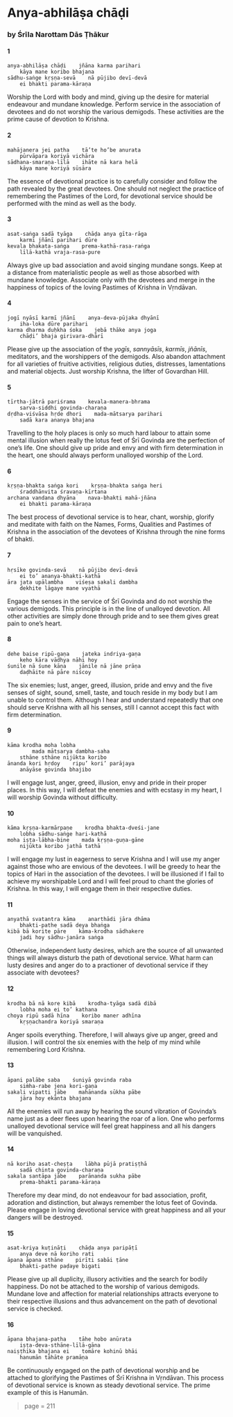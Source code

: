 # Anya-abhilāṣa chāḍi

### by Śrīla Narottam Dās Ṭhākur

#### 1

    anya-abhilāṣa chāḍi    jñāna karma parihari
        kāya mane koribo bhajana
    sādhu-saṅge kṛṣṇa-sevā    nā pūjibo devī-devā
        ei bhakti parama-kāraṇa

Worship the Lord with body and mind, giving up the desire for material endeavour and mundane knowledge. Perform service in the association of devotees and do not worship the various demigods. These activities are the prime cause of devotion to Krishna.

#### 2

    mahājanera jei patha    tā’te ho’be anurata
        pūrvāpara koriyā vichāra
    sādhana-smaraṇa-līlā    ihāte nā kara helā
        kāya mane koriyā sūsāra

The essence of devotional practice is to carefully consider and follow the path revealed by the great devotees. One should not neglect the practice of remembering the Pastimes of the Lord, for devotional service should be performed with the mind as well as the body.

#### 3

    asat-saṅga sadā tyāga    chāḍa anya gīta-rāga
        karmī jñānī parihari dūre
    kevala bhakata-saṅga    prema-kathā-rasa-raṅga
        līlā-kathā vraja-rasa-pure

Always give up bad association and avoid singing mundane songs. Keep at a distance from materialistic people as well as those absorbed with mundane knowledge. Associate only with the devotees and merge in the happiness of topics of the loving Pastimes of Krishna in Vṛndāvan.

#### 4

    jogī nyāsī karmī jñānī    anya-deva-pūjaka dhyānī
        iha-loka dūre parihari
    karma dharma duḥkha śoka    jebā thāke anya joga
        chāḍi’ bhaja girivara-dhārī

Please give up the association of the *yogīs*, *sannyāsīs*, *karmīs*, *jñānīs*, meditators, and the worshippers of the demigods. Also abandon attachment for all varieties of fruitive activities, religious duties, distresses, lamentations and material objects. Just worship Krishna, the lifter of Govardhan Hill.

#### 5

    tīrtha-jātrā pariśrama    kevala-manera-bhrama
        sarva-siddhi govinda-charaṇa
    dṛdha-viśvāsa hṛde dhori    mada-mātsarya parihari
        sadā kara ananya bhajana

Travelling to the holy places is only so much hard labour to attain some mental illusion when really the lotus feet of Śrī Govinda are the perfection of one’s life. One should give up pride and envy and with firm determination in the heart, one should always perform unalloyed worship of the Lord.

#### 6

    kṛṣṇa-bhakta saṅga kori    kṛṣṇa-bhakta saṅga heri
        śraddhānvita śravaṇa-kīrtana
    archana vandana dhyāna    nava-bhakti mahā-jñāna
        ei bhakti parama-kāraṇa

The best process of devotional service is to hear, chant, worship, glorify and meditate with faith on the Names, Forms, Qualities and Pastimes of Krishna in the association of the devotees of Krishna through the nine forms of bhakti.

#### 7

    hṛsīke govinda-sevā    nā pūjibo devī-devā
        ei to’ ananya-bhakti-kathā
    āra jata upālambha    viśeṣa sakali dambha
        dekhite lāgaye mane vyathā

Engage the senses in the service of Śrī Govinda and do not worship the various demigods. This principle is in the line of unalloyed devotion. All other activities are simply done through pride and to see them gives great pain to one’s heart.

#### 8

    dehe baise ripū-gaṇa    jateka indriya-gaṇa
        keho kāra vādhya nāhi hoy
    śunile nā śune kāṇa    jānile nā jāne prāṇa
        daḍhāite nā pāre niścoy

The six enemies; lust, anger, greed, illusion, pride and envy and the five senses of sight, sound, smell, taste, and touch reside in my body but I am unable to control them. Although I hear and understand repeatedly that one should serve Krishna with all his senses, still I cannot accept this fact with firm determination.

#### 9

    kāma krodha moha lobha
            mada mātsarya dambha-saha
        sthāne sthāne nijūkta koribo
    ānanda kori hṛdoy    ripu’ kori’ parājaya
        anāyāse govinda bhajibo

I will engage lust, anger, greed, illusion, envy and pride in their proper places. In this way, I will defeat the enemies and with ecstasy in my heart, I will worship Govinda without difficulty.

#### 10

    kāma kṛṣṇa-karmārpaṇe    krodha bhakta-dveśi-jane
        lobha sādhu-saṅge hari-kathā
    moha iṣṭa-lābha-bine    mada kṛṣṇa-guṇa-gāne
        nijūkta koribo jathā tathā

I will engage my lust in eagerness to serve Krishna and I will use my anger against those who are envious of the devotees. I will be greedy to hear the topics of Hari in the association of the devotees. I will be illusioned if I fail to achieve my worshipable Lord and I will feel proud to chant the glories of Krishna. In this way, I will engage them in their respective duties.

#### 11

    anyathā svatantra kāma    anarthādi jāra dhāma
        bhakti-pathe sadā deya bhaṅga
    kibā bā korite pāre    kāma-krodha sādhakere
        jadi hoy sādhu-janāra saṅga

Otherwise, independent lusty desires, which are the source of all unwanted things will always disturb the path of devotional service. What harm can lusty desires and anger do to a practioner of devotional service if they associate with devotees?

#### 12

    krodha bā nā kore kibā    krodha-tyāga sadā dibā
        lobha moha ei to’ kathana
    choya ripū sadā hīna    koribo maner adhīna
        kṛṣṇachandra koriyā smaraṇa

Anger spoils everything. Therefore, I will always give up anger, greed and illusion. I will control the six enemies with the help of my mind while remembering Lord Krishna.

#### 13

    āpani palābe saba    śuniyā govinda raba
        siṁha-rabe jena kori-gaṇa
    sakali vipatti jābe    mahānanda sūkha pābe
        jāra hoy ekānta bhajana

All the enemies will run away by hearing the sound vibration of Govinda’s name just as a deer flees upon hearing the roar of a lion. One who performs unalloyed devotional service will feel great happiness and all his dangers will be vanquished.

#### 14

    nā koriho asat-cheṣṭa    lābha pūjā pratiṣṭhā
        sadā chinta govinda-charaṇa
    sakala santāpa jābe    parānanda sukha pābe
        prema-bhakti parama-kāraṇa

Therefore my dear mind, do not endeavour for bad association, profit, adoration and distinction, but always remember the lotus feet of Govinda. Please engage in loving devotional service with great happiness and all your dangers will be destroyed.

#### 15

    asat-kriya kuṭināṭi    chāḍa anya paripāṭī
        anya deve nā koriho rati
    āpana āpana sthāne    pirīti sabāi ṭāne
        bhakti-pathe paḍaye bigati

Please give up all duplicity, illusory activities and the search for bodily happiness. Do not be attached to the worship of various demigods. Mundane love and affection for material relationships attracts everyone to their respective illusions and thus advancement on the path of devotional service is checked.

#### 16

    āpana bhajana-patha    tāhe hobo anūrata
        iṣṭa-deva-sthāne-līlā-gāna
    naiṣṭhika bhajana ei    tomāre kohinū bhāi
        hanumān tāhāte pramāṇa

Be continuously engaged on the path of devotional worship and be attached to glorifying the Pastimes of Śrī Krishna in Vṛndāvan. This process of devotional service is known as steady devotional service. The prime example of this is Hanumān.


> page = 211